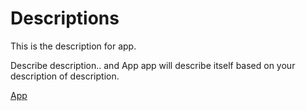 # Descriptions

This is the description for app.

Describe description.. and App app will describe itself based on your description of description.

[App](https://github.com/otrabalhador/github-page-with-password/blob/master/docs/app/index.md)